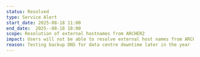 ```yaml
---
status: Resolved
type: Service Alert
start_date: 2025-08-18 11:00
end_date:  2025--08-18 18:00
scope: Resolution of external hostnames from ARCHER2
impact: Users will not be able to resolve external host names from ARCHER2 nodes for a short time
reason: Testing backup DNS for data centre downtime later in the year
---
```


